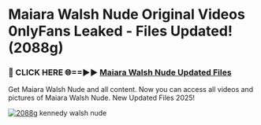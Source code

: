 # Maiara Walsh Nude Original Videos 0nlyFans Leaked - Files Updated! (2088g)

<h3>🔴 CLICK HERE 🌐==►► <a href="https://tinyurl.com/4mcuefdz" rel="nofollow">Maiara Walsh Nude Updated Files</a></h3>

Get Maiara Walsh Nude and all content. Now you can access all videos and pictures of Maiara Walsh Nude. New Updated Files 2025!

[![2088g](https://i.imgur.com/StAQSOY.gif)](https://tinyurl.com/4mcuefdz)
kennedy walsh nude